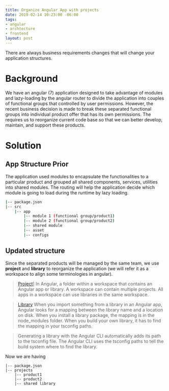 ```yaml
---
title: Organize Angular App with projects
date: 2019-02-14 10:23:00 -06:00
tags:
- angular
- archtecture
- frontend
layout: post
---
```


There are always business requirements changes that will change your application structures. 
<!--more-->
# Background

We have an angular (7) application designed to take advantage of modules and lazy-loading by the angular router to divide the application into couples of functional groups that controlled by user permissions. However, the recent business decision is made to break these separated functional groups into individual product offer that has its own permissions. The requires us to reorganize current code base so that we can better develop, maintain, and support these products.  

# Solution

## App Structure Prior 

The application used modules to encapsulate the functionalities to a particular product and grouped all shared components, services, utilities into shared modules. The routing will help the application decide which module is going to load during the runtime by lazy loading.

```bash
|-- package.json
|-- src
    |-- app
        |-- module 1 (functional group/product1)
        |-- module 2 (functional group/product2)
        |-- shared module
        |-- asset
        |-- configs
```

## Updated structure

Since the separated products will be managed by the same team, we use **project** and **library** to reorganize the application (we will refer it as a workspace to align some terminologies in angular).

> [Project](https://angular.io/guide/glossary#project)]
> In Angular, a folder within a workspace that contains an Angular app or library. A workspace can contain multiple projects. All apps in a workspace can use libraries in the same workspace.

> [Library](!https://angular.io/guide/libraries)
> When you import something from a library in an Angular app, Angular looks for a mapping between the library name and a location on disk. When you install a library package, the mapping is in the node_modules folder. When you build your own library, it has to find the mapping in your tsconfig paths.

> Generating a library with the Angular CLI automatically adds its path to the tsconfig file. The Angular CLI uses the tsconfig paths to tell the build system where to find the library.

Now we are having

```
|-- package.json
|-- projects
    |-- product1
    |-- product2
    |-- shared library
```
